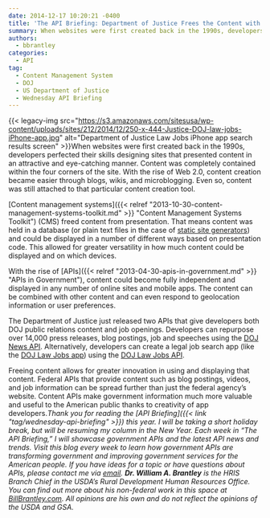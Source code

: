 ```yaml
---
date: 2014-12-17 10:20:21 -0400
title: 'The API Briefing: Department of Justice Frees the Content with Two New APIs'
summary: When websites were first created back in the 1990s, developers perfected their skills designing sites that presented content in an attractive and eye-catching manner. Content was completely contained within the four corners of the site. With the rise of Web 2.0, content
authors:
  - bbrantley
categories:
  - API
tag:
  - Content Management System
  - DOJ
  - US Department of Justice
  - Wednesday API Briefing
---
```


{{< legacy-img src="https://s3.amazonaws.com/sitesusa/wp-content/uploads/sites/212/2014/12/250-x-444-Justice-DOJ-law-jobs-iPhone-app.jpg" alt="Department of Justice Law Jobs iPhone app search results screen" >}}When websites were first created back in the 1990s, developers perfected their skills designing sites that presented content in an attractive and eye-catching manner. Content was completely contained within the four corners of the site. With the rise of Web 2.0, content creation became easier through blogs, wikis, and microblogging. Even so, content was still attached to that particular content creation tool.

[Content management systems]({{< relref "2013-10-30-content-management-systems-toolkit.md" >}} "Content Management Systems Toolkit") (CMS) freed content from presentation. That means content was held in a database (or plain text files in the case of <a href="http://jekyllrb.com/" target="_blank">static site generators</a>) and could be displayed in a number of different ways based on presentation code. This allowed for greater versatility in how much content could be displayed and on which devices.

With the rise of [APIs]({{< relref "2013-04-30-apis-in-government.md" >}} "APIs in Government"), content could become fully independent and displayed in any number of online sites and mobile apps. The content can be combined with other content and can even respond to geolocation information or user preferences.

The Department of Justice just released two APIs that give developers both DOJ public relations content and job openings. Developers can repurpose over 14,000 press releases, blog postings, job and speeches using the <a href="http://www.justice.gov/developer/api-documentation/api_v1" target="_blank">DOJ News API</a>. Alternatively, developers can create a legal job search app (like the <a href="https://itunes.apple.com/us/app/doj-law-jobs/id905071111?mt=8&ign-mpt=uo%3D4" target="_blank">DOJ Law Jobs app</a>) using the <a href="http://www.justice.gov/developer/api-documentation/api_v1#vacancy-announcements-index" target="_blank">DOJ Law Jobs API</a>.

Freeing content allows for greater innovation in using and displaying that content. Federal APIs that provide content such as blog postings, videos, and job information can be spread further than just the federal agency’s website. Content APIs make government information much more valuable and useful to the American public thanks to creativity of app developers._Thank you for reading the [API Briefing]({{< link "tag/wednesday-api-briefing" >}}) this year. I will be taking a short holiday break, but will be resuming my column in the New Year._
_Each week in “The API Briefing,” I will showcase government APIs and the latest API news and trends. Visit this blog every week to learn how government APIs are transforming government and improving government services for the American people. If you have ideas for a topic or have questions about APIs, please contact me via_ [_email_](mailto:bill.brantley@wdc.usda.gov)_._
_**Dr. William A. Brantley** is the HRIS Branch Chief in the USDA’s Rural Development Human Resources Office. You can find out more about his non-federal work in this space at_ [_BillBrantley.com_](http://billbrantley.com/)_. All opinions are his own and do not reflect the opinions of the USDA and GSA._

<div class="copyIcon copy0">
</div>

<div class="pasteIcon paste0">
</div>

<div class="notifyIcon">
</div>

<div class="copyIcon copy0">
</div>

<div class="pasteIcon paste0">
</div>

<div class="notifyIcon">
</div>